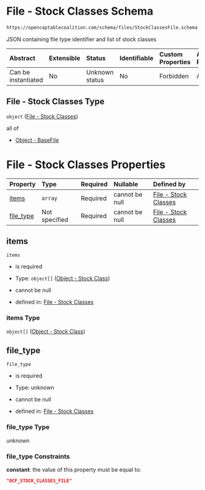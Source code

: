 # File - Stock Classes Schema

```txt
https://opencaptablecoalition.com/schema/files/StockClassesFile.schema.json
```

JSON containing file type identifier and list of stock classes

| Abstract            | Extensible | Status         | Identifiable | Custom Properties | Additional Properties | Access Restrictions | Defined In                                                                                             |
| :------------------ | :--------- | :------------- | :----------- | :---------------- | :-------------------- | :------------------ | :----------------------------------------------------------------------------------------------------- |
| Can be instantiated | No         | Unknown status | No           | Forbidden         | Allowed               | none                | [StockClassesFile.schema.json](../../schema/files/StockClassesFile.schema.json "open original schema") |

## File - Stock Classes Type

`object` ([File - Stock Classes](stockclassesfile.md))

all of

*   [Object - BaseFile](ocfmanifestfile-allof-object---basefile.md "check type definition")

# File - Stock Classes Properties

| Property                | Type          | Required | Nullable       | Defined by                                                                                                                                                           |
| :---------------------- | :------------ | :------- | :------------- | :------------------------------------------------------------------------------------------------------------------------------------------------------------------- |
| [items](#items)         | `array`       | Required | cannot be null | [File - Stock Classes](stockclassesfile-properties-items.md "https://opencaptablecoalition.com/schema/files/StockClassesFile.schema.json#/properties/items")         |
| [file_type](#file_type) | Not specified | Required | cannot be null | [File - Stock Classes](stockclassesfile-properties-file_type.md "https://opencaptablecoalition.com/schema/files/StockClassesFile.schema.json#/properties/file_type") |

## items



`items`

*   is required

*   Type: `object[]` ([Object - Stock Class](stockclassesfile-properties-items-object---stock-class.md))

*   cannot be null

*   defined in: [File - Stock Classes](stockclassesfile-properties-items.md "https://opencaptablecoalition.com/schema/files/StockClassesFile.schema.json#/properties/items")

### items Type

`object[]` ([Object - Stock Class](stockclassesfile-properties-items-object---stock-class.md))

## file_type



`file_type`

*   is required

*   Type: unknown

*   cannot be null

*   defined in: [File - Stock Classes](stockclassesfile-properties-file_type.md "https://opencaptablecoalition.com/schema/files/StockClassesFile.schema.json#/properties/file_type")

### file_type Type

unknown

### file_type Constraints

**constant**: the value of this property must be equal to:

```json
"OCF_STOCK_CLASSES_FILE"
```
